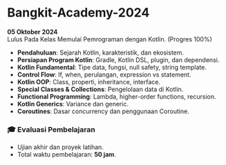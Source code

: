 # Bangkit-Academy-2024
**05 Oktober 2024**<br>
Lulus Pada Kelas Memulai Pemrograman dengan Kotlin. (Progres 100%) 
- **Pendahuluan**: Sejarah Kotlin, karakteristik, dan ekosistem.  
- **Persiapan Program Kotlin**: Gradle, Kotlin DSL, plugin, dan dependensi.  
- **Kotlin Fundamental**: Tipe data, fungsi, null safety, string template.  
- **Control Flow**: If, when, perulangan, expression vs statement.  
- **Kotlin OOP**: Class, properti, inheritance, interface.  
- **Special Classes & Collections**: Pengelolaan data di Kotlin.  
- **Functional Programming**: Lambda, higher-order functions, recursion.  
- **Kotlin Generics**: Variance dan generic.  
- **Coroutines**: Dasar concurrency dan penggunaan Coroutine.  
### 🎓 **Evaluasi Pembelajaran**  
- Ujian akhir dan proyek latihan.  
- Total waktu pembelajaran: **50 jam**.
